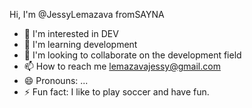 Hi, I'm @JessyLemazava fromSAYNA
- 👀 I'm interested in DEV
- 🌱 I'm learning development
- 💞️ I'm looking to collaborate on the development field
- 📫 How to reach me lemazavajessy@gmail.com
- 😄 Pronouns: ...
- ⚡ Fun fact: I like to play soccer and have fun.

<!---
JessyLemazava/JessyLemazava is a ✨ special ✨ repository because its `README.md` (this file) appears on your GitHub profile.
You can click the Preview link to take a look at your changes.
--->
